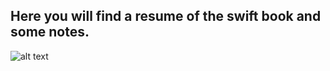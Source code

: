 ## Here you will find a resume of the swift book and some notes. 

![alt text](https://github.com/images/apple_swift_logo.png "Apple Swift Logo")

